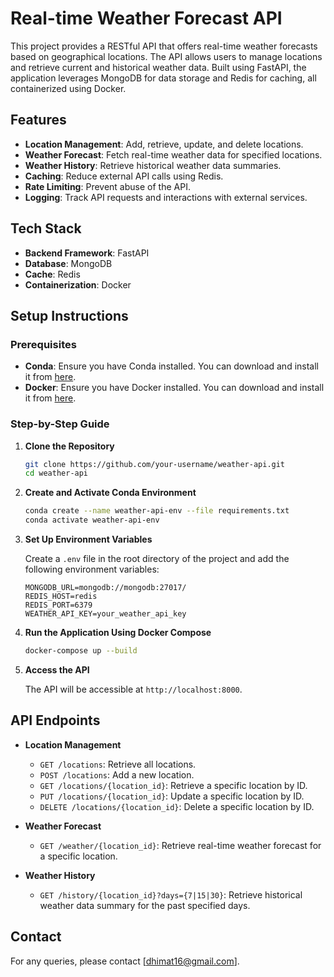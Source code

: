 # Real-time Weather Forecast API

This project provides a RESTful API that offers real-time weather forecasts based on geographical locations. The API allows users to manage locations and retrieve current and historical weather data. Built using FastAPI, the application leverages MongoDB for data storage and Redis for caching, all containerized using Docker.

## Features

- **Location Management**: Add, retrieve, update, and delete locations.
- **Weather Forecast**: Fetch real-time weather data for specified locations.
- **Weather History**: Retrieve historical weather data summaries.
- **Caching**: Reduce external API calls using Redis.
- **Rate Limiting**: Prevent abuse of the API.
- **Logging**: Track API requests and interactions with external services.

## Tech Stack

- **Backend Framework**: FastAPI
- **Database**: MongoDB
- **Cache**: Redis
- **Containerization**: Docker

## Setup Instructions

### Prerequisites

- **Conda**: Ensure you have Conda installed. You can download and install it from [here](https://docs.conda.io/projects/conda/en/latest/user-guide/install/index.html).
- **Docker**: Ensure you have Docker installed. You can download and install it from [here](https://docs.docker.com/get-docker/).

### Step-by-Step Guide

1. **Clone the Repository**

    ```sh
    git clone https://github.com/your-username/weather-api.git
    cd weather-api
    ```

2. **Create and Activate Conda Environment**

    ```sh
    conda create --name weather-api-env --file requirements.txt
    conda activate weather-api-env
    ```

3. **Set Up Environment Variables**

    Create a `.env` file in the root directory of the project and add the following environment variables:

    ```env
    MONGODB_URL=mongodb://mongodb:27017/
    REDIS_HOST=redis
    REDIS_PORT=6379
    WEATHER_API_KEY=your_weather_api_key
    ```

4. **Run the Application Using Docker Compose**

    ```sh
    docker-compose up --build
    ```

5. **Access the API**

    The API will be accessible at `http://localhost:8000`.

## API Endpoints

- **Location Management**
  - `GET /locations`: Retrieve all locations.
  - `POST /locations`: Add a new location.
  - `GET /locations/{location_id}`: Retrieve a specific location by ID.
  - `PUT /locations/{location_id}`: Update a specific location by ID.
  - `DELETE /locations/{location_id}`: Delete a specific location by ID.

- **Weather Forecast**
  - `GET /weather/{location_id}`: Retrieve real-time weather forecast for a specific location.

- **Weather History**
  - `GET /history/{location_id}?days={7|15|30}`: Retrieve historical weather data summary for the past specified days.


## Contact

For any queries, please contact [dhimat16@gmail.com].